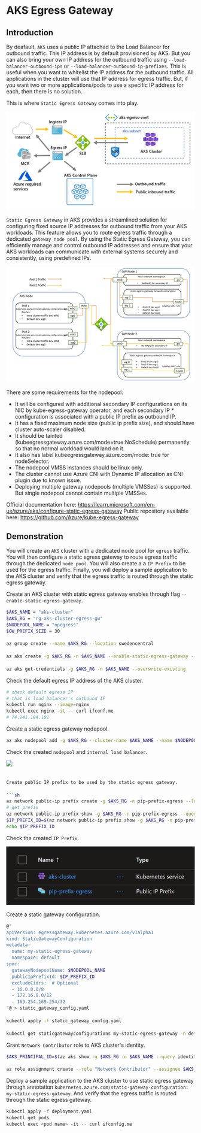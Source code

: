 # AKS Egress Gateway


## Introduction

By deafault, `AKS` uses a public IP attached to the Load Balancer for outbound traffic. This IP address is by default provisioned by AKS. But you can also bring your own IP address for the outbound traffic using `--load-balancer-outbound-ips` or `--load-balancer-outbound-ip-prefixes`. This is useful when you want to whitelist the IP address for the outbound traffic. All applications in the cluster will use that IP address for egress traffic. But, if you want two or more applications/pods to use a specific IP address for each, then there is no solution.

This is where `Static Egress Gateway` comes into play.

![](images/aks-default-egress.png)

`Static Egress Gateway` in AKS provides a streamlined solution for configuring fixed source IP addresses for outbound traffic from your AKS workloads. This feature allows you to route egress traffic through a dedicated `gateway node pool`. By using the Static Egress Gateway, you can efficiently manage and control outbound IP addresses and ensure that your AKS workloads can communicate with external systems securely and consistently, using predefined IPs.

![](images/architecture.png)

There are some requirements for the nodepool:

* It will be configured with additional secondary IP configurations on its NIC by kube-egress-gateway operator, and each secondary IP * configuration is associated with a public IP prefix as outbound IP.
* It has a fixed maximum node size (public ip prefix size), and should have cluster auto-scaler disabled.
* It should be tainted (kubeegressgateway.azure.com/mode=true:NoSchedule) permanently so that no normal workload would land on it.
* It also has label kubeegressgateway.azure.com/mode: true for nodeSelector.
* The nodepool VMSS instances should be linux only.
* The cluster cannot use Azure CNI with Dynamic IP allocation as CNI plugin due to known issue.
* Deploying multiple gateway nodepools (multiple VMSSes) is supported. But single nodepool cannot contain multiple VMSSes.

Official documentation here: https://learn.microsoft.com/en-us/azure/aks/configure-static-egress-gateway
Public repository available here: https://github.com/Azure/kube-egress-gateway

## Demonstration

You will create an `AKS` cluster with a dedicated node pool for `egress` traffic. You will then configure a static egress gateway to route egress traffic through the dedicated `node pool`. You will also create a a `IP Prefix` to be used for the egress traffic. Finally, you will deploy a sample application to the AKS cluster and verify that the egress traffic is routed through the static egress gateway.

Create an AKS cluster with static egress gateway enables through flag `--enable-static-egress-gateway`.

```sh
$AKS_NAME = "aks-cluster"
$AKS_RG = "rg-aks-cluster-egress-gw"
$NODEPOOL_NAME = "npegress"
$GW_PREFIX_SIZE = 30

az group create --name $AKS_RG --location swedencentral

az aks create -g $AKS_RG -n $AKS_NAME --enable-static-egress-gateway --network-plugin azure --network-plugin-mode overlay -k 1.30.5 --node-vm-size standard_d2pds_v6 --vm-set-type VirtualMachineScaleSets

az aks get-credentials -g $AKS_RG -n $AKS_NAME --overwrite-existing
```

Check the default egress IP address of the AKS cluster.

```sh
# check default egress IP
# that is load balancer's outbound IP
kubectl run nginx --image=nginx
kubectl exec nginx -it -- curl ifconf.me
# 74.241.184.101
```

Create a static egress gateway nodepool.

```sh
az aks nodepool add -g $AKS_RG --cluster-name $AKS_NAME --name $NODEPOOL_NAME --mode gateway --node-count 2 --gateway-prefix-size $GW_PREFIX_SIZE --node-vm-size standard_d2pds_v6
```

Check the created `nodepool` and `internal load balancer`.

![](images/resurces-node-rg.png)

```sh

Create public IP prefix to be used by the static egress gateway.

```sh
az network public-ip prefix create -g $AKS_RG -n pip-prefix-egress --length $GW_PREFIX_SIZE
# get prefix
az network public-ip prefix show -g $AKS_RG -n pip-prefix-egress --query ipPrefix -o tsv
$IP_PREFIX_ID=$(az network public-ip prefix show -g $AKS_RG -n pip-prefix-egress --query id -o tsv)
echo $IP_PREFIX_ID
```

Check the created `IP Prefix`.

![](images/resources-aks-pip.png)

Create a static gateway configuration.

```sh
@"
apiVersion: egressgateway.kubernetes.azure.com/v1alpha1
kind: StaticGatewayConfiguration
metadata:
  name: my-static-egress-gateway
  namespace: default
spec:
  gatewayNodepoolName: $NODEPOOL_NAME
  publicIpPrefixId: $IP_PREFIX_ID
  excludeCidrs:  # Optional
  - 10.0.0.0/8
  - 172.16.0.0/12
  - 169.254.169.254/32
"@ > static_gateway_config.yaml

kubectl apply -f static_gateway_config.yaml

kubectl get staticgatewayconfigurations my-static-egress-gateway -n default -o yaml
```

Grant `Network Contributor` role to AKS cluster's identity.

```sh
$AKS_PRINCIPAL_ID=$(az aks show -g $AKS_RG -n $AKS_NAME --query identity.principalId -o tsv)

az role assignment create --role "Network Contributor" --assignee $AKS_PRINCIPAL_ID --scope $IP_PREFIX_ID
```

Deploy a sample application to the AKS cluster to use static egress gateway through annotation `kubernetes.azure.com/static-gateway-configuration: my-static-egress-gateway`. And verify that the egress traffic is routed through the static egress gateway.

```sh
kubectl apply -f deployment.yaml
kubectl get pods
kubectl exec <pod name> -it -- curl ifconfig.me
```
